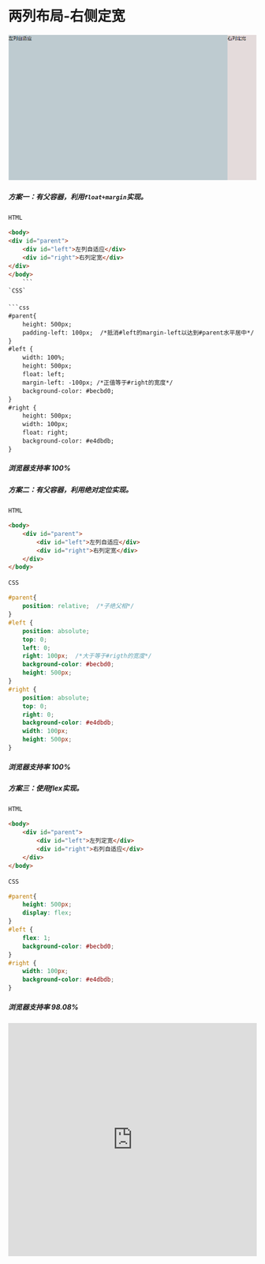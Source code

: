 # <b>两列布局-右侧定宽</b>

![layout2](./../assets/layout2.png)

##### <b>方案一：有父容器，利用`float+margin`实现。</b>

`HTML`

```html
<body>
<div id="parent">
    <div id="left">左列自适应</div>
    <div id="right">右列定宽</div>
</div>
</body>
    ```
`CSS`

```css
#parent{
    height: 500px;
    padding-left: 100px;  /*抵消#left的margin-left以达到#parent水平居中*/
}
#left {
    width: 100%;
    height: 500px;
    float: left;
    margin-left: -100px; /*正值等于#right的宽度*/
    background-color: #becbd0;
}
#right {
    height: 500px;
    width: 100px;
    float: right;
    background-color: #e4dbdb;
}
```
##### <b>浏览器支持率 100%</b>

##### <b>方案二：有父容器，利用绝对定位实现。</b>

`HTML`
```html
<body>
    <div id="parent">
        <div id="left">左列自适应</div>
        <div id="right">右列定宽</div>
    </div>
</body>
```
`CSS`

```css
#parent{
    position: relative;  /*子绝父相*/
}
#left {
    position: absolute;
    top: 0;
    left: 0;
    right: 100px;  /*大于等于#rigth的宽度*/
    background-color: #becbd0;
    height: 500px;
}
#right {
    position: absolute;
    top: 0;
    right: 0;
    background-color: #e4dbdb;
    width: 100px;
    height: 500px;
}
```

##### <b>浏览器支持率 100%</b>

##### <b>方案三：使用flex实现。</b>

`HTML`
```html
<body>
    <div id="parent">
        <div id="left">左列定宽</div>
        <div id="right">右列自适应</div>
    </div>
</body>
```
`CSS`

```css
#parent{
    height: 500px;
    display: flex;
}
#left {
    flex: 1;
    background-color: #becbd0;
}
#right {
    width: 100px;
    background-color: #e4dbdb;
}
```
##### <b>浏览器支持率 98.08%</b>
<iframe src="https://caniuse.bitsofco.de/embed/index.html?feat=flexbox&amp;periods=future_1,current,past_1,past_2,past_3&amp;accessible-colours=false" frameborder="0" width="100%" height="472px"></iframe>


